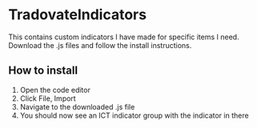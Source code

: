 # TradovateIndicators

This contains custom indicators I have made for specific items I need. Download the .js files and follow the install instructions. 

## How to install 
1. Open the code editor
2. Click File, Import
3. Navigate to the downloaded .js file
4. You should now see an ICT indicator group with the indicator in there 
